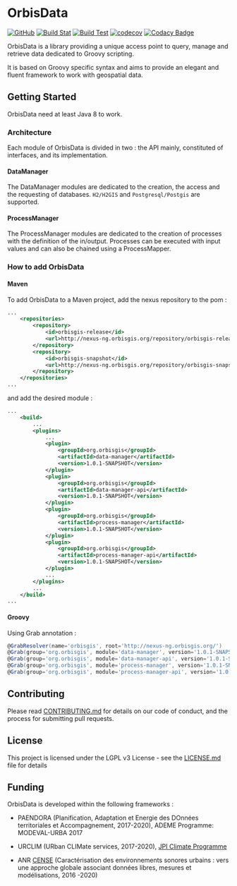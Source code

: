
# OrbisData 
[![GitHub](https://img.shields.io/github/license/orbisgis/orbisdata.svg)](https://github.com/orbisgis/orbisdata/blob/master/docs/LICENSE.md) 
[![Build Stat](https://img.shields.io/jenkins/s/http/jenkins-ng.orbisgis.org/job/orbisdata.svg)](http://jenkins.orbisgis.org/job/orbisdata) 
[![Build Test](https://img.shields.io/jenkins/t/http/jenkins-ng.orbisgis.org/job/orbisdata.svg)](https://jenkins.orbisgis.org/job/orbisdata/test_results_analyzer/) 
[![codecov](https://img.shields.io/codecov/c/github/orbisgis/orbisdata.svg)](https://codecov.io/gh/orbisgis/orbisdata) 
[![Codacy Badge](https://img.shields.io/codacy/grade/93899ea0675d43a2a3787ce5dd3c5595.svg)](https://www.codacy.com/app/orbisgis/orbisdata?utm_source=github.com&amp;utm_medium=referral&amp;utm_content=orbisgis/orbisdata&amp;utm_campaign=Badge_Grade) 

OrbisData is a library providing a unique access point to query, manage and retrieve data dedicated to Groovy scripting.

It is based on Groovy specific syntax and aims to provide an elegant and 
fluent framework to work with geospatial data.

## Getting Started

OrbisData need at least Java 8 to work.

### Architecture

Each module of OrbisData is divided in two : the API mainly, constituted 
of interfaces, and its implementation.

#### DataManager

The DataManager modules are dedicated to the creation, the access and the 
requesting of databases.
`H2/H2GIS` and `Postgresql/Postgis` are supported.

#### ProcessManager

The ProcessManager modules are dedicated to the creation of processes 
with the definition of the in/output. Processes can be executed with 
input values and can also be chained using a ProcessMapper.

### How to add OrbisData

#### Maven

To add OrbisData to a Maven project, add the nexus repository to the pom : 
``` xml
...
    <repositories>
        <repository>
            <id>orbisgis-release</id>
            <url>http://nexus-ng.orbisgis.org/repository/orbisgis-release</url>
        </repository>
        <repository>
            <id>orbisgis-snapshot</id>
            <url>http://nexus-ng.orbisgis.org/repository/orbisgis-snapshot</url>
        </repository>
    </repositories>
...
```

and add the desired module :
``` xml
...
    <build>
        ...
        <plugins>
            ...
            <plugin>
                <groupId>org.orbisgis</groupId>
                <artifactId>data-manager</artifactId>
                <version>1.0.1-SNAPSHOT</version>
            </plugin>
            <plugin>
                <groupId>org.orbisgis</groupId>
                <artifactId>data-manager-api</artifactId>
                <version>1.0.1-SNAPSHOT</version>
            </plugin>
            <plugin>
                <groupId>org.orbisgis</groupId>
                <artifactId>process-manager</artifactId>
                <version>1.0.1-SNAPSHOT</version>
            </plugin>
            <plugin>
                <groupId>org.orbisgis</groupId>
                <artifactId>process-manager-api</artifactId>
                <version>1.0.1-SNAPSHOT</version>
            </plugin>
            ...
        </plugins>
        ...
    </build>
...
```

#### Groovy

Using Grab annotation :
``` groovy
@GrabResolver(name='orbisgis', root='http://nexus-ng.orbisgis.org/')
@Grab(group='org.orbisgis', module='data-manager', version='1.0.1-SNAPSHOT')
@Grab(group='org.orbisgis', module='data-manager-api', version='1.0.1-SNAPSHOT')
@Grab(group='org.orbisgis', module='process-manager', version='1.0.1-SNAPSHOT')
@Grab(group='org.orbisgis', module='process-manager-api', version='1.0.1-SNAPSHOT')
```

## Contributing

Please read [CONTRIBUTING.md](CONTRIBUTING.md) for details on our code 
of conduct, and the process for submitting pull requests.

## License

This project is licensed under the LGPL v3 License - see the 
[LICENSE.md](../LICENSE.md) file for details

##  Funding

OrbisData is developed within the following frameworks :


* PAENDORA (Planification, Adaptation et Energie des DOnnées
 territoriales et Accompagnement, 2017-2020), ADEME Programme: 
 MODEVAL-URBA 2017

* URCLIM  (URban CLIMate services, 2017-2020), 
[JPI Climate Programme](http://www.jpi-climate.eu/nl/25223460-URCLIM.html)

* ANR [CENSE](http://www.agence-nationale-recherche.fr/Projet-ANR-16-CE22-0012) 
(Caractérisation des environnements sonores urbains : vers une approche 
globale associant données libres, mesures et modélisations, 2016 -2020)

